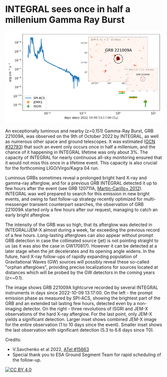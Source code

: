 # INTEGRAL sees once in half a millenium Gamma Ray Burst

![](composite-light-total_3p.png)

An exceptionally luminous and nearby (z=0.151) Gamma-Ray Burst, GRB 221009A, was observed on the 9th of October 2022 by INTEGRAL, as well as numerous other space and ground telescopes. It was estimated ([GCN #32793](https://gcn.gsfc.nasa.gov/gcn/gcn3/32793.gcn3))  that such an event only occurs once in half a millenium, and the chance of it happening in INTEGRAL lifetime was only about 3%. 
The capacity of INTEGRAL for nearly continuous all-sky monitoring ensured that it would not miss this once in a lifetime event. This capacity is also crucial for the forthcoming LIGO/Virgo/Kagra 04 run.

Luminous GRBs sometimes reveal a prolonged bright hard X-ray and gamma-ray afterglow, and for a previous GRB INTEGRAL detected it up to few hours after the event (see GRB 120711A, [Martin-Carillo+ 2012](https://www.aanda.org/articles/aa/abs/2014/07/aa20872-12/aa20872-12.html)). INTEGRAL was well prepared to search for this emission in new bright events, and owing to fast follow-up strategy recently optimized for multi-messenger transient counterpart searches, the observation of GRB 221009A started only a few hours after our request, managing to catch an early bright afterglow.

The intensity of the GRB was so high, that its afterglow was detected in INTEGRAL/JEM-X almost during a week, far exceeding the previous record of a few hours. Long-lasting afterglows can also appear without prompt GRB detection in case the collimated source (jet) is not pointing straight to us (as it was also the case in GW170817). However it can be detected at a later stage when the jet decelerates and its opening angle widens. In the future, hard X-ray follow-ups of rapidly expanding population of Gravitational Waves (GW) sources will possibly reveal these so-called "orphan afterglows", providing precise localizations for sources located at distances which will be probed by the GW detectors in the coming years (z<~0.1).



The image shows GRB 221009A lightcurve recorded by several INTEGRAL instruments in days since 2022-10-09 13:17:00. On the left - the prompt emission phase as measured by SPI-ACS, showing the brightest part of the GRB and an extended tail lasting few hours, detected even by a non-imaging detector. On the right - three revolutions of ISGRI and JEM-X observations of the hard X-ray afterglow. For the last point, only JEM-X yields a significant detection. Larger inset shows combined JEM-X image for the entire observation (1 to 10 days since the event). Smaller inset shows the last observation with significant detection (5.3 to 6.6 days since T0).



Credits: 
* V.Savchenko et al 2022, [ATel #15663](https://www.astronomerstelegram.org/?read=15663) 
* Special thank you to ESA Ground Segment Team for rapid scheduling of the follow-up.



[![CC BY 4.0][cc-by-shield]][cc-by]

[cc-by]: http://creativecommons.org/licenses/by/4.0/
[cc-by-image]: https://i.creativecommons.org/l/by/4.0/88x31.png
[cc-by-shield]: https://img.shields.io/badge/License-CC%20BY%204.0-lightgrey.svg
